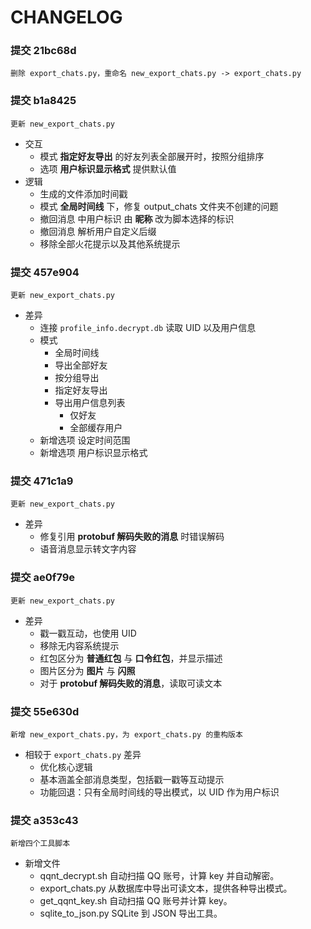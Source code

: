 # CHANGELOG

### 提交 21bc68d

    删除 export_chats.py，重命名 new_export_chats.py -> export_chats.py

### 提交 b1a8425

    更新 new_export_chats.py

- 交互
  - 模式 **指定好友导出** 的好友列表全部展开时，按照分组排序
  - 选项 **用户标识显示格式** 提供默认值
- 逻辑
  - 生成的文件添加时间戳
  - 模式 **全局时间线**  下，修复 output_chats 文件夹不创建的问题
  - 撤回消息 中用户标识 由 **昵称** 改为脚本选择的标识
  - 撤回消息 解析用户自定义后缀
  - 移除全部火花提示以及其他系统提示
    
### 提交 457e904

    更新 new_export_chats.py

- 差异
  - 连接 `profile_info.decrypt.db` 读取 UID 以及用户信息
  - 模式
    - 全局时间线
    - 导出全部好友
    - 按分组导出
    - 指定好友导出
    - 导出用户信息列表
      - 仅好友
      - 全部缓存用户
  - 新增选项 设定时间范围
  - 新增选项 用户标识显示格式

### 提交 471c1a9

    更新 new_export_chats.py

- 差异
  - 修复引用 **protobuf 解码失败的消息** 时错误解码
  - 语音消息显示转文字内容

### 提交 ae0f79e

    更新 new_export_chats.py

- 差异
  - 戳一戳互动，也使用 UID
  - 移除无内容系统提示
  - 红包区分为 **普通红包** 与 **口令红包**，并显示描述
  - 图片区分为 **图片** 与 **闪照**
  - 对于 **protobuf 解码失败的消息**，读取可读文本

### 提交 55e630d

    新增 new_export_chats.py，为 export_chats.py 的重构版本

- 相较于 `export_chats.py` 差异
  - 优化核心逻辑
  - 基本涵盖全部消息类型，包括戳一戳等互动提示
  - 功能回退：只有全局时间线的导出模式，以 UID 作为用户标识
  
### 提交 a353c43

    新增四个工具脚本

- 新增文件
  - qqnt_decrypt.sh 自动扫描 QQ 账号，计算 key 并自动解密。
  - export_chats.py 从数据库中导出可读文本，提供各种导出模式。
  - get_qqnt_key.sh 自动扫描 QQ 账号并计算 key。
  - sqlite_to_json.py SQLite 到 JSON 导出工具。
